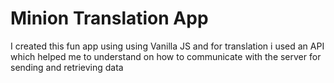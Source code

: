 # Minion Translation App
I created this fun app using using Vanilla JS and for translation i used an API which helped me to understand on how to communicate with the server for sending and retrieving data